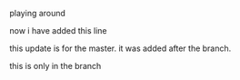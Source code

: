 playing around

now i have added this line

this update is for the master.  it was added after the branch.

this is only in the branch
